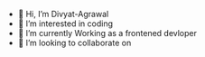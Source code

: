 - 👋 Hi, I’m Divyat-Agrawal
- 👀 I’m interested in coding
- 🌱 I’m currently Working as a frontened devloper
- 💞️ I’m looking to collaborate on 


<!---
Divyat-Agrawal/Divyat-Agrawal is a ✨ special ✨ repository because its `README.md` (this file) appears on your GitHub profile.
You can click the Preview link to take a look at your changes.
--->
